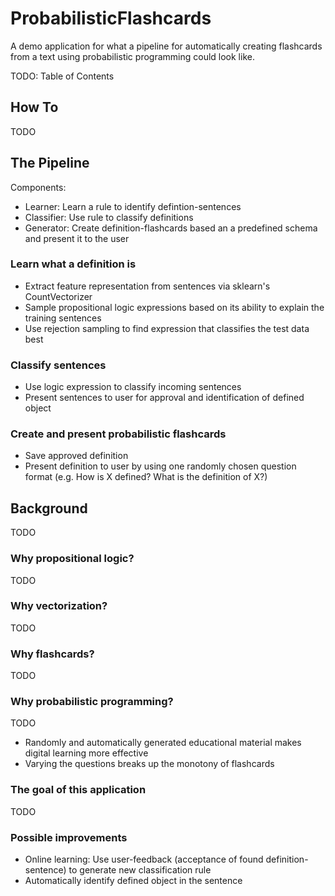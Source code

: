 # ProbabilisticFlashcards

A demo application for what a pipeline for automatically creating flashcards from a text using probabilistic programming could look like. 

TODO: Table of Contents

## How To 

TODO

## The Pipeline

Components:
* Learner: Learn a rule to identify defintion-sentences
* Classifier: Use rule to classify definitions
* Generator: Create definition-flashcards based an a predefined schema and present it to the user

### Learn what a definition is 

* Extract feature representation from sentences via sklearn's CountVectorizer
* Sample propositional logic expressions based on its ability to explain the training sentences
* Use rejection sampling to find expression that classifies the test data best

### Classify sentences

* Use logic expression to classify incoming sentences
* Present sentences to user for approval and identification of defined object

### Create and present probabilistic flashcards

* Save approved definition 
* Present definition to user by using one randomly chosen question format (e.g. How is X defined? What is the definition of X?)

## Background

TODO

### Why propositional logic?

TODO

### Why vectorization?

TODO

### Why flashcards?

TODO

### Why probabilistic programming?

TODO

* Randomly and automatically generated educational material makes digital learning more effective
* Varying the questions breaks up the monotony of flashcards

### The goal of this application

TODO

### Possible improvements

* Online learning: Use user-feedback (acceptance of found definition-sentence) to generate new classification rule
* Automatically identify defined object in the sentence
